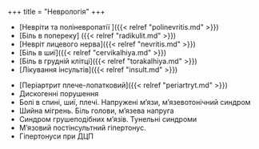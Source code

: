 +++
title = "Неврологія"
+++

- [Невріти та поліневропатії ]({{< relref "polinevritis.md" >}})
- [Біль в попереку] ({{< relref "radikulit.md" >}})
- [Невріт лицевого нерва]({{< relref "nevritis.md" >}})
- [Біль в шиї]({{< relref "cervikalhiya.md" >}})
- [Біль в грудній клітці]({{< relref "torakalhiya.md" >}})
- [Лікування інсультів]({{< relref "insult.md" >}})
<!--more-->
- [Періартрит плече-лопатковий]({{< relref "periartryt.md" >}})
- Дискогенні порушення
- Болі в спині, шиї, плечі. Напружені м’язи, м’язевотонічний синдром
- Шийна мігрень. Біль голови, м’язева напруга
- Синдром грушеподібних м’язів. Тунельні синдроми
- М’язовий постінсультний гіпертонус. 
- Гіпертонуси при ДЦП
